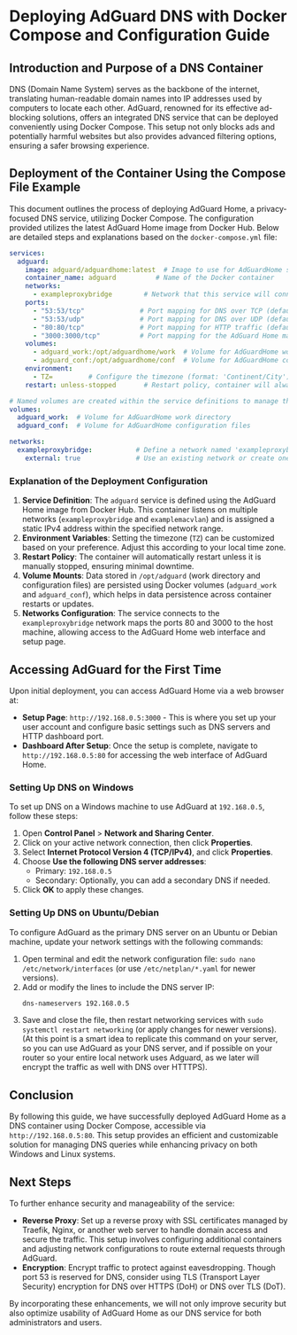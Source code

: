 # Deploying AdGuard DNS with Docker Compose and Configuration Guide

## Introduction and Purpose of a DNS Container
DNS (Domain Name System) serves as the backbone of the internet, translating human-readable domain names into IP addresses used by computers to locate each other. AdGuard, renowned for its effective ad-blocking solutions, offers an integrated DNS service that can be deployed conveniently using Docker Compose. This setup not only blocks ads and potentially harmful websites but also provides advanced filtering options, ensuring a safer browsing experience.

## Deployment of the Container Using the Compose File Example
This document outlines the process of deploying AdGuard Home, a privacy-focused DNS service, utilizing Docker Compose. The configuration provided utilizes the latest AdGuard Home image from Docker Hub. Below are detailed steps and explanations based on the `docker-compose.yml` file:

```yaml
services:
  adguard:
    image: adguard/adguardhome:latest  # Image to use for AdGuardHome service
    container_name: adguard          # Name of the Docker container
    networks:
      - exampleproxybridge        # Network that this service will connect to (We are using exampleproxybridge as example from phase 3. Networks)
    ports:
      - "53:53/tcp"              # Port mapping for DNS over TCP (default port 53)
      - "53:53/udp"              # Port mapping for DNS over UDP (default port 53)
      - "80:80/tcp"              # Port mapping for HTTP traffic (default port 80) (we will later delete this line)
      - "3000:3000/tcp"          # Port mapping for the AdGuard Home management interface (we will later delete this line)
    volumes:
      - adguard_work:/opt/adguardhome/work  # Volume for AdGuardHome work directory
      - adguard_conf:/opt/adguardhome/conf  # Volume for AdGuardHome configuration files
    environment:
      - TZ=         # Configure the timezone (format: 'Continent/City')
    restart: unless-stopped       # Restart policy, container will always start unless stopped manually

# Named volumes are created within the service definitions to manage them through Docker Compose.
volumes:
  adguard_work:  # Volume for AdGuardHome work directory
  adguard_conf:  # Volume for AdGuardHome configuration files

networks:
  exampleproxybridge:           # Define a network named 'exampleproxybridge'
    external: true              # Use an existing network or create one if it doesn't exist
```

### Explanation of the Deployment Configuration
1. **Service Definition**: The `adguard` service is defined using the AdGuard Home image from Docker Hub. This container listens on multiple networks (`exampleproxybridge` and `examplemacvlan`) and is assigned a static IPv4 address within the specified network range.
2. **Environment Variables**: Setting the timezone (`TZ`) can be customized based on your preference. Adjust this according to your local time zone.
3. **Restart Policy**: The container will automatically restart unless it is manually stopped, ensuring minimal downtime.
4. **Volume Mounts**: Data stored in `/opt/adguard` (work directory and configuration files) are persisted using Docker volumes (`adguard_work` and `adguard_conf`), which helps in data persistence across container restarts or updates.
5. **Networks Configuration**: The service connects to the `exampleproxybridge` network maps the ports 80 and 3000 to the host machine, allowing access to the AdGuard Home web interface and setup page.

## Accessing AdGuard for the First Time
Upon initial deployment, you can access AdGuard Home via a web browser at:
- **Setup Page**: `http://192.168.0.5:3000` - This is where you set up your user account and configure basic settings such as DNS servers and HTTP dashboard port.
- **Dashboard After Setup**: Once the setup is complete, navigate to `http://192.168.0.5:80` for accessing the web interface of AdGuard Home.

### Setting Up DNS on Windows
To set up DNS on a Windows machine to use AdGuard at `192.168.0.5`, follow these steps:
1. Open **Control Panel** > **Network and Sharing Center**.
2. Click on your active network connection, then click **Properties**.
3. Select **Internet Protocol Version 4 (TCP/IPv4)**, and click **Properties**.
4. Choose **Use the following DNS server addresses**:
   - Primary: `192.168.0.5`
   - Secondary: Optionally, you can add a secondary DNS if needed.
5. Click **OK** to apply these changes.

### Setting Up DNS on Ubuntu/Debian
To configure AdGuard as the primary DNS server on an Ubuntu or Debian machine, update your network settings with the following commands:
1. Open terminal and edit the network configuration file: `sudo nano /etc/network/interfaces` (or use `/etc/netplan/*.yaml` for newer versions).
2. Add or modify the lines to include the DNS server IP:
   ```bash
   dns-nameservers 192.168.0.5
   ```
3. Save and close the file, then restart networking services with `sudo systemctl restart networking` (or apply changes for newer versions).
(At this point is a smart idea to replicate this command on your server, so you can use AdGuard as your DNS server, and if possible on your router so your entire local network uses Adguard, as we later will encrypt the traffic as well with DNS over HTTTPS).

## Conclusion
By following this guide, we have successfully deployed AdGuard Home as a DNS container using Docker Compose, accessible via `http://192.168.0.5:80`. This setup provides an efficient and customizable solution for managing DNS queries while enhancing privacy on both Windows and Linux systems.

## Next Steps
To further enhance security and manageability of the service:
- **Reverse Proxy**: Set up a reverse proxy with SSL certificates managed by Traefik, Nginx, or another web server to handle domain access and secure the traffic. This setup involves configuring additional containers and adjusting network configurations to route external requests through AdGuard.
- **Encryption**: Encrypt traffic to protect against eavesdropping. Though port 53 is reserved for DNS, consider using TLS (Transport Layer Security) encryption for DNS over HTTPS (DoH) or DNS over TLS (DoT).


By incorporating these enhancements, we will not only improve security but also optimize usability of AdGuard Home as our DNS service for both administrators and users.
